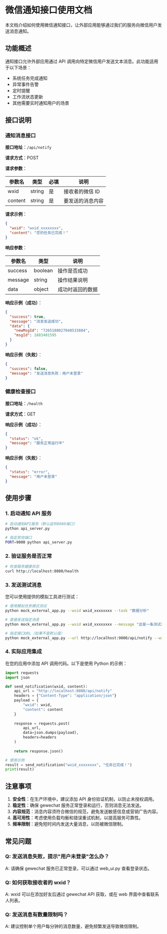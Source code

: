 # 微信通知接口使用文档

本文档介绍如何使用微信通知接口，让外部应用能够通过我们的服务向微信用户发送消息通知。

## 功能概述

通知接口允许外部应用通过 API 调用向特定微信用户发送文本消息。此功能适用于以下场景：

- 系统任务完成通知
- 异常事件告警
- 定时提醒
- 工作流状态更新
- 其他需要实时通知用户的场景

## 接口说明

### 通知消息接口

**接口地址**：`/api/notify`

**请求方式**：POST

**请求参数**：

| 参数名 | 类型 | 必填 | 说明 |
|-------|-----|-----|------|
| wxid | string | 是 | 接收者的微信 ID |
| content | string | 是 | 要发送的消息内容 |

**请求示例**：

```json
{
  "wxid": "wxid_xxxxxxxx",
  "content": "您的任务已完成！"
}
```

**响应参数**：

| 参数名 | 类型 | 说明 |
|-------|-----|------|
| success | boolean | 操作是否成功 |
| message | string | 操作结果说明 |
| data | object | 成功时返回的数据 |

**响应示例（成功）**：

```json
{
  "success": true,
  "message": "消息发送成功",
  "data": {
    "newMsgId": "7265188027048533884",
    "msgId": 1883401595
  }
}
```

**响应示例（失败）**：

```json
{
  "success": false,
  "message": "发送消息失败：用户未登录"
}
```

### 健康检查接口

**接口地址**：`/health`

**请求方式**：GET

**响应示例（成功）**：

```json
{
  "status": "ok",
  "message": "服务正常运行中"
}
```

**响应示例（失败）**：

```json
{
  "status": "error",
  "message": "用户未登录"
}
```

## 使用步骤

### 1. 启动通知 API 服务

```bash
# 启动通知API服务（默认监听8080端口）
python api_server.py

# 指定其他端口
PORT=9000 python api_server.py
```

### 2. 验证服务是否正常

```bash
# 检查服务健康状态
curl http://localhost:8080/health
```

### 3. 发送测试消息

您可以使用提供的模拟工具进行测试：

```bash
# 使用模拟任务模式测试
python mock_external_app.py --wxid wxid_xxxxxxxx --task "数据分析"

# 直接发送指定消息
python mock_external_app.py --wxid wxid_xxxxxxxx --message "这是一条测试消息"

# 指定接口URL（如果不是默认值）
python mock_external_app.py --url http://localhost:9000/api/notify --wxid wxid_xxxxxxxx
```

### 4. 实际应用集成

在您的应用中添加 API 调用代码。以下是使用 Python 的示例：

```python
import requests
import json

def send_notification(wxid, content):
    api_url = "http://localhost:8080/api/notify"
    headers = {"Content-Type": "application/json"}
    payload = {
        "wxid": wxid,
        "content": content
    }
    
    response = requests.post(
        api_url,
        data=json.dumps(payload),
        headers=headers
    )
    
    return response.json()

# 使用示例
result = send_notification("wxid_xxxxxxxx", "任务已完成！")
print(result)
```

## 注意事项

1. **安全性**：在生产环境中，建议添加 API 身份验证机制，以防止未授权调用。
2. **稳定性**：确保 gewechat 服务正常登录和运行，否则消息无法发送。
3. **内容规范**：消息内容须符合微信的规范，避免发送敏感信息或营销广告内容。
4. **高可用性**：考虑使用负载均衡和错误重试机制，以提高服务可靠性。
5. **频率限制**：避免短时间内发送大量消息，以防被微信限制。

## 常见问题

### Q: 发送消息失败，提示"用户未登录"怎么办？
A: 请确保 gewechat 服务已正常登录，可以通过 web_ui.py 查看登录状态。

### Q: 如何获取接收者的 wxid？
A: wxid 可以在添加好友后通过 gewechat API 获取，或在 web 界面中查看联系人列表。

### Q: 发送消息有数量限制吗？
A: 建议控制单个用户每分钟的消息数量，避免频繁发送导致微信限制。 